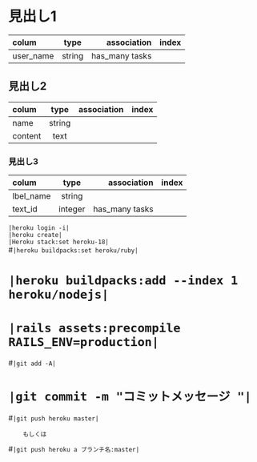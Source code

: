 # 見出し1
|colum | type | association |index|
|:---|:---:|---:|---:|
|user_name|string |has_many tasks | | |




## 見出し2
colum | type | association |index|
|:---|:---:|---:|---:|
|name|string|  |    |
|content|text|   |    |

### 見出し3
colum | type | association |index|
|:---|:---:|---:|---:|
|lbel_name|string|  |    |
|text_id|integer  |has_many tasks||

`|heroku login -i|`  
`|heroku create|`    
`|Heroku stack:set heroku-18|`  
#`|heroku buildpacks:set heroku/ruby|`
# `|heroku buildpacks:add --index 1 heroku/nodejs|`
# `|rails assets:precompile RAILS_ENV=production|`
#`|git add -A|`
# `|git commit -m "コミットメッセージ "|`
#`|git push heroku master|`
        
        もしくは

#`|git push heroku a ブランチ名:master|`
